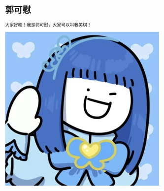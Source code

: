 # 郭可慰
大家好哇！我是郭可慰，大家可以叫我美琪！
<div>
  <img src="https://github.com/erkoww/YSD_img/blob/main/img/GKW.png?raw=true" width = "500"/>
</div>